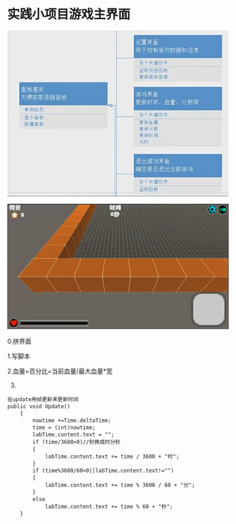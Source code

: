# 实践小项目游戏主界面

![4f8f9d504ba479165da172e468566c2f.png](image/4f8f9d504ba479165da172e468566c2f.png)

![f43f8d0bbb987f7fb0ee96665c9a4f9a.png](image/f43f8d0bbb987f7fb0ee96665c9a4f9a.png)

0.拼界面

1.写脚本

2.血量=百分比=当前血量/最大血量*宽

3.

```
在update用帧更新来更新时间
public void Update()
    {
        nowtime +=Time.deltaTime;
        time = (int)nowtime;
        labTime.content.text = "";
        if (time/3600>0)//秒换成时分秒
        {
            labTime.content.text += time / 3600 + "时";
        }
        if (time%3600/60>0||labTime.content.text!="")
        {
            labTime.content.text += time % 3600 / 60 + "分";
        }
        else
            labTime.content.text += time % 60 + "秒";
    }
```
